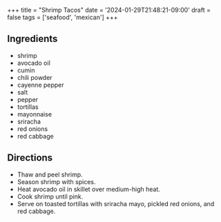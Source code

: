 +++
title = "Shrimp Tacos"
date = '2024-01-29T21:48:21-09:00'
draft = false
tags = ['seafood', 'mexican']
+++

## Ingredients
* shrimp
* avocado oil
* cumin
* chili powder
* cayenne pepper
* salt
* pepper
* tortillas
* mayonnaise
* sriracha
* red onions
* red cabbage

## Directions
* Thaw and peel shrimp.
* Season shrimp with spices.
* Heat avocado oil in skillet over medium-high heat.
* Cook shrimp until pink.
* Serve on toasted tortillas with sriracha mayo, pickled red onions, and red cabbage.
